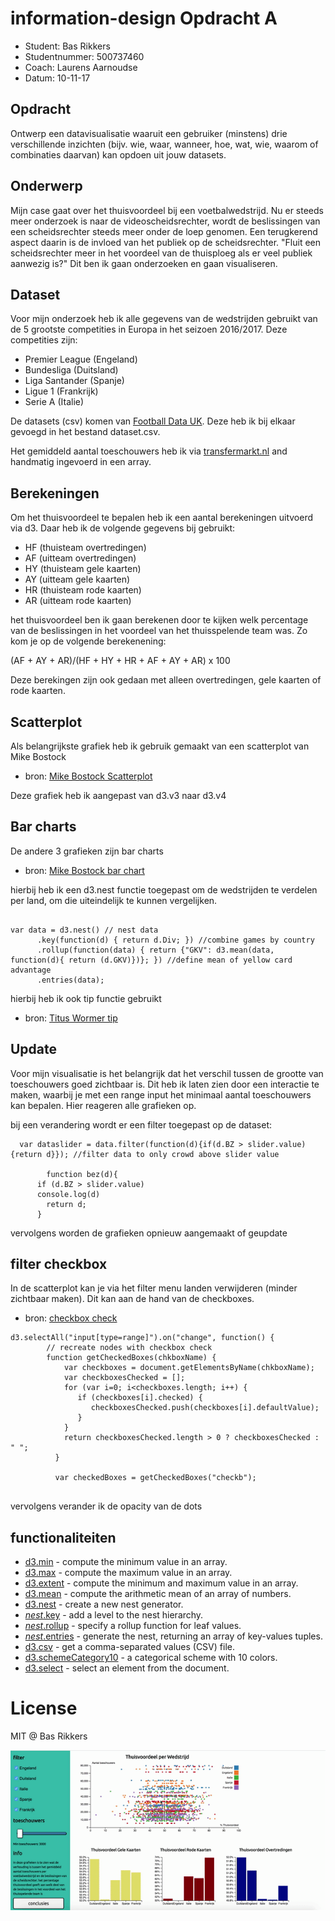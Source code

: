 # information-design Opdracht A

* Student:       Bas Rikkers
* Studentnummer: 500737460
* Coach:         Laurens Aarnoudse
* Datum:         10-11-17


## Opdracht
Ontwerp een datavisualisatie waaruit een gebruiker
(minstens) drie verschillende inzichten (bijv. wie, waar,
wanneer, hoe, wat, wie, waarom of combinaties daarvan)
kan opdoen uit jouw datasets. 

## Onderwerp
Mijn case gaat over het thuisvoordeel bij een voetbalwedstrijd. Nu er steeds meer onderzoek is naar de videoscheidsrechter, wordt de beslissingen van een scheidsrechter steeds meer onder de loep genomen. Een terugkerend aspect daarin is de invloed van het publiek op de scheidsrechter. "Fluit een scheidsrechter meer in het voordeel van de thuisploeg als er veel publiek aanwezig is?" Dit ben ik gaan onderzoeken en gaan visualiseren.

## Dataset
Voor mijn onderzoek heb ik alle gegevens van de wedstrijden gebruikt van de 5 grootste competities in Europa in het seizoen 2016/2017. 
Deze competities zijn:

* Premier League (Engeland)
* Bundesliga (Duitsland)
* Liga Santander (Spanje)
* Ligue 1 (Frankrijk)
* Serie A (Italie)

De datasets (csv) komen van [Football Data UK](http://www.football-data.co.uk/data.php). Deze heb ik bij elkaar gevoegd in het bestand dataset.csv.

Het gemiddeld aantal toeschouwers heb ik via [transfermarkt.nl](www.transfermarkt.nl) and handmatig ingevoerd in een array.

## Berekeningen

Om het thuisvoordeel te bepalen heb ik een aantal berekeningen uitvoerd via d3. Daar heb ik de volgende gegevens bij gebruikt:
* HF (thuisteam overtredingen)
* AF (uitteam overtredingen)
* HY (thuisteam gele kaarten)
* AY (uitteam gele kaarten)
* HR (thuisteam rode kaarten)
* AR (uitteam rode kaarten)

het thuisvoordeel ben ik gaan berekenen door te kijken welk percentage van de beslissingen in het voordeel van het thuisspelende team was.
Zo kom je op de volgende berekenening:

(AF + AY + AR)/(HF + HY + HR + AF + AY + AR) x 100

Deze berekingen zijn ook gedaan met alleen overtredingen, gele kaarten of rode kaarten.

## Scatterplot
Als belangrijkste grafiek heb ik gebruik gemaakt van een scatterplot van Mike Bostock
* bron: [Mike Bostock Scatterplot](https://bl.ocks.org/mbostock/3887118)

Deze grafiek heb ik aangepast van d3.v3 naar d3.v4

## Bar charts

De andere 3 grafieken zijn bar charts
* bron: [Mike Bostock bar chart](https://bl.ocks.org/mbostock/3885304)

hierbij heb ik een d3.nest functie toegepast om de wedstrijden te verdelen per land, om die uiteindelijk te kunnen vergelijken.

```JS

var data = d3.nest() // nest data
      .key(function(d) { return d.Div; }) //combine games by country
      .rollup(function(data) { return {"GKV": d3.mean(data, function(d){ return (d.GKV)})}; }) //define mean of yellow card advantage
      .entries(data);

```

hierbij heb ik ook tip functie gebruikt
* bron: [Titus Wormer tip](https://cmda-fe3.github.io/course-17-18/class-4/tip/)

## Update

Voor mijn visualisatie is het belangrijk dat het verschil tussen de grootte van toeschouwers goed zichtbaar is. Dit heb ik laten zien door een interactie te maken, waarbij je met een range input het minimaal aantal toeschouwers kan bepalen. Hier reageren alle grafieken op. 

bij een verandering wordt er een filter toegepast op de dataset:
```JS
  var dataslider = data.filter(function(d){if(d.BZ > slider.value){return d}}); //filter data to only crowd above slider value
  
        function bez(d){
      if (d.BZ > slider.value)
      console.log(d)
        return d;
      }
```

vervolgens worden de grafieken opnieuw aangemaakt of geupdate

## filter checkbox

In de scatterplot kan je via het filter menu landen verwijderen (minder zichtbaar maken). Dit kan aan de hand van de checkboxes.
* bron: [checkbox check](https://stackoverflow.com/questions/8563240/how-to-get-all-checked-checkboxes)

```JS
d3.selectAll("input[type=range]").on("change", function() {
        // recreate nodes with checkbox check
        function getCheckedBoxes(chkboxName) {
            var checkboxes = document.getElementsByName(chkboxName);
            var checkboxesChecked = [];
            for (var i=0; i<checkboxes.length; i++) {
               if (checkboxes[i].checked) {
                  checkboxesChecked.push(checkboxes[i].defaultValue);
               }
            }
            return checkboxesChecked.length > 0 ? checkboxesChecked : " ";
          }

          var checkedBoxes = getCheckedBoxes("checkb");
          
```

vervolgens verander ik de opacity van de dots

## functionaliteiten

* [d3.min](https://github.com/d3/d3-array/blob/master/README.md#min) - compute the minimum value in an array.
* [d3.max](https://github.com/d3/d3-array/blob/master/README.md#max) - compute the maximum value in an array.
* [d3.extent](https://github.com/d3/d3-array/blob/master/README.md#extent) - compute the minimum and maximum value in an array.
* [d3.mean](https://github.com/d3/d3-array/blob/master/README.md#mean) - compute the arithmetic mean of an array of numbers.
* [d3.nest](https://github.com/d3/d3-collection/blob/master/README.md#nest) - create a new nest generator.
* [*nest*.key](https://github.com/d3/d3-collection/blob/master/README.md#nest_key) - add a level to the nest hierarchy.
* [*nest*.rollup](https://github.com/d3/d3-collection/blob/master/README.md#nest_rollup) - specify a rollup function for leaf values.
* [*nest*.entries](https://github.com/d3/d3-collection/blob/master/README.md#nest_entries) - generate the nest, returning an array of key-values tuples.
* [d3.csv](https://github.com/d3/d3-request/blob/master/README.md#csv) - get a comma-separated values (CSV) file.
* [d3.schemeCategory10](https://github.com/d3/d3-scale/blob/master/README.md#schemeCategory10) - a categorical scheme with 10 colors.
* [d3.select](https://github.com/d3/d3-selection/blob/master/README.md#select) - select an element from the document.

# License

MIT @ Bas Rikkers


![preview](preview.gif)
